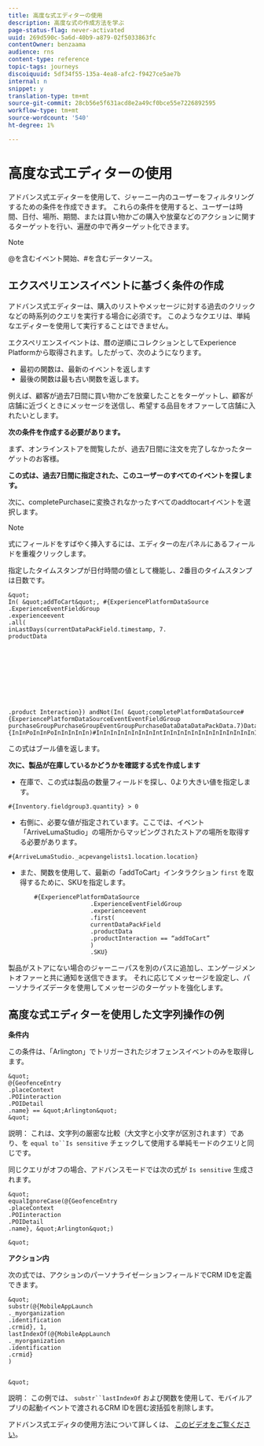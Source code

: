 ```yaml
---
title: 高度な式エディターの使用
description: 高度な式の作成方法を学ぶ
page-status-flag: never-activated
uuid: 269d590c-5a6d-40b9-a879-02f5033863fc
contentOwner: benzaama
audience: rns
content-type: reference
topic-tags: journeys
discoiquuid: 5df34f55-135a-4ea8-afc2-f9427ce5ae7b
internal: n
snippet: y
translation-type: tm+mt
source-git-commit: 28cb56e5f631acd8e2a49cf0bce55e7226892595
workflow-type: tm+mt
source-wordcount: '540'
ht-degree: 1%

---
```



# 高度な式エディターの使用

アドバンス式エディターを使用して、ジャーニー内のユーザーをフィルタリングするための条件を作成できます。 これらの条件を使用すると、ユーザーは時間、日付、場所、期間、または買い物かごの購入や放棄などのアクションに関するターゲットを行い、遍歴の中で再ターゲット化できます。

>[!NOTE]
>
>@を含むイベント開始、#を含むデータソース。

## エクスペリエンスイベントに基づく条件の作成

アドバンス式エディターは、購入のリストやメッセージに対する過去のクリックなどの時系列のクエリを実行する場合に必須です。 このようなクエリは、単純なエディターを使用して実行することはできません。

エクスペリエンスイベントは、暦の逆順にコレクションとしてExperience Platformから取得されます。したがって、次のようになります。

* 最初の関数は、最新のイベントを返します
* 最後の関数は最も古い関数を返します。

例えば、顧客が過去7日間に買い物かごを放棄したことをターゲットし、顧客が店舗に近づくときにメッセージを送信し、希望する品目をオファーして店舗に入れたいとします。

**次の条件を作成する必要があります。**

まず、オンラインストアを閲覧したが、過去7日間に注文を完了しなかったターゲットのお客様。

<!--**This expression looks for a specified value in a string value:**

`In (“addToCart”, #{field reference from experience event})`-->

**この式は、過去7日間に指定された、このユーザーのすべてのイベントを探します。**

次に、completePurchaseに変換されなかったすべてのaddtocartイベントを選択します。

>[!NOTE]
>
>式にフィールドをすばやく挿入するには、エディターの左パネルにあるフィールドを重複クリックします。

指定したタイムスタンプが日付時間の値として機能し、2番目のタイムスタンプは日数です。

    &quot;
    In( &quot;addToCart&quot;, #{ExperiencePlatformDataSource
    .ExperienceEventFieldGroup
    .experienceevent
    .all(
    inLastDays(currentDataPackField.timestamp, 7.
    productData
    
    
    
    
    
    
    
    
    
    
    .product Interaction}) andNot(In( &quot;completePlatformDataSource#{ExperiencePlatformDataSourceEventEventFieldGroup purchaseGroupPurchaseGroupEventGroupPurchaseDataDataDataPackData.7)DataInteractionIn(In(&quot;completePlePlatPlatPlatProdProductProductProductProductProductProductProductReReProduct#{InInPoInInPoInInInInIn)#InInInInInInInInIntInInInInInInInInInInInInInInInInInInInInInInInInInInIn(

この式はブール値を返します。

**次に、製品が在庫しているかどうかを確認する式を作成します**

* 在庫で、この式は製品の数量フィールドを探し、0より大きい値を指定します。

`#{Inventory.fieldgroup3.quantity} > 0`

* 右側に、必要な値が指定されています。ここでは、イベント「ArriveLumaStudio」の場所からマッピングされたストアの場所を取得する必要があります。

`#{ArriveLumaStudio._acpevangelists1.location.location}`

* また、関数を使用して、最新の「addToCart」インタラクション `first` を取得するために、SKUを指定します。

   ```
       #{ExperiencePlatformDataSource
                       .ExperienceEventFieldGroup
                       .experienceevent
                       .first(
                       currentDataPackField
                       .productData
                       .productInteraction == “addToCart”
                       )
                       .SKU}
   ```

製品がストアにない場合のジャーニーパスを別のパスに追加し、エンゲージメントオファーと共に通知を送信できます。 それに応じてメッセージを設定し、パーソナライズデータを使用してメッセージのターゲットを強化します。

## 高度な式エディターを使用した文字列操作の例

**条件内**

この条件は、「Arlington」でトリガーされたジオフェンスイベントのみを取得します。

    &quot;
    @{GeofenceEntry
    .placeContext
    .POIinteraction
    .POIDetail
    .name} == &quot;Arlington&quot;
    &quot;

説明： これは、文字列の厳密な比較（大文字と小文字が区別されます）であり、を `equal to``Is sensitive` チェックして使用する単純モードのクエリと同じです。

同じクエリがオフの場合、アドバンスモードでは次の式が `Is sensitive` 生成されます。

    &quot;
    equalIgnoreCase(@{GeofenceEntry
    .placeContext
    .POIinteraction
    .POIDetail
    .name}, &quot;Arlington&quot;)
    
    &quot;

**アクション内**

次の式では、アクションのパーソナライゼーションフィールドでCRM IDを定義できます。

    &quot;
    substr(@{MobileAppLaunch
    ._myorganization
    .identification
    .crmid}, 1,
    lastIndexOf(@{MobileAppLaunch
    ._myorganization
    .identification
    .crmid}
    )
    
    
    &quot;

説明： この例では、 `substr``lastIndexOf` および関数を使用して、モバイルアプリの起動イベントで渡されるCRM IDを囲む波括弧を削除します。

アドバンス式エディタの使用方法について詳しくは、 [このビデオをご覧ください](https://docs.adobe.com/content/help/en/platform-learn/tutorials/journey-orchestration/create-a-journey.html)。
